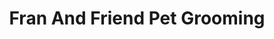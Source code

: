 ---
title: "Fran And Friend Pet Grooming"
url: /cumming/fran-and-friend-pet-grooming/
shop: pet grooming
---